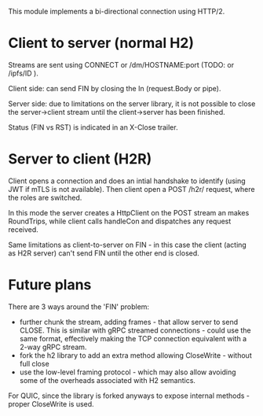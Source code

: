 This module implements a bi-directional connection using HTTP/2.

# Client to server (normal H2)

Streams are sent using CONNECT or /dm/HOSTNAME:port (TODO: or /ipfs/ID ). 

Client side: can send FIN by closing the In (request.Body or pipe). 

Server side: due to limitations on the server library, it is not possible to 
close the server->client stream until the client->server has been finished.

Status (FIN vs RST) is indicated in an X-Close trailer.

# Server to client (H2R)

Client opens a connection and does an intial handshake to identify (using JWT if mTLS
is not available). Then client open a POST /h2r/ request, where the roles are switched.

In this mode the server creates a HttpClient on the POST stream an makes RoundTrips,
while client calls handleCon and dispatches any request received.

Same limitations as client-to-server on FIN - in this case the client (acting as H2R server)
can't send FIN until the other end is closed.

# Future plans

There are 3 ways around the 'FIN' problem:

- further chunk the stream, adding frames - that allow server to send CLOSE. This is 
  similar with gRPC streamed connections - could use the same format, effectively making
  the TCP connection equivalent with a 2-way gRPC stream.
- fork the h2 library to add an extra method allowing CloseWrite - without full close
- use the low-level framing protocol - which may also allow avoiding some of the overheads
associated with H2 semantics.
  
For QUIC, since the library is forked anyways to expose internal methods - proper CloseWrite 
is used.
